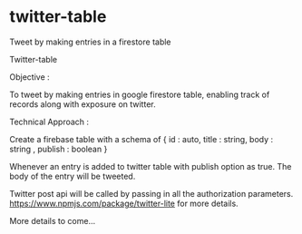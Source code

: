 # twitter-table
Tweet by making entries in a firestore table

Twitter-table

Objective :

To tweet by making entries in google firestore table, enabling track of records along with exposure on twitter.
 
Technical Approach :

Create a firebase table with a schema of 
	{
      id : auto, 
	  title : string,
      body : string ,
      publish : boolean
     }

Whenever an entry is added to twitter table with publish option as true. The body of the entry will be tweeted.

Twitter post api will be called by passing in all the authorization parameters.
https://www.npmjs.com/package/twitter-lite for more details.

More details to come...